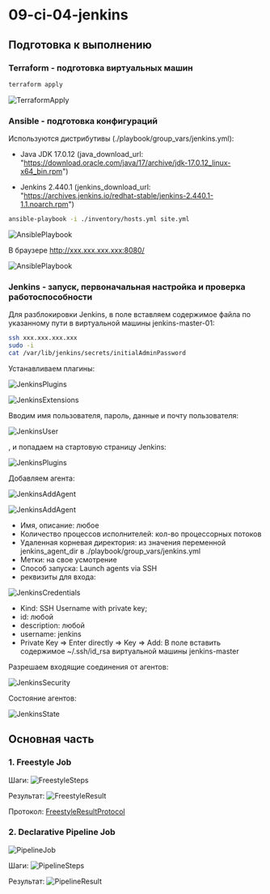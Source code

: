 # 09-ci-04-jenkins

## Подготовка к выполнению

### Terraform - подготовка виртуальных машин
``` sh
terraform apply
```
![TerraformApply](./pictures/0_Terraform_Apply.png)

### Ansible - подготовка конфигураций

Используются дистрибутивы (./playbook/group_vars/jenkins.yml):

- Java JDK 17.0.12 (java_download_url: "https://download.oracle.com/java/17/archive/jdk-17.0.12_linux-x64_bin.rpm")

- Jenkins 2.440.1 (jenkins_download_url: "https://archives.jenkins.io/redhat-stable/jenkins-2.440.1-1.1.noarch.rpm")
``` sh
ansible-playbook -i ./inventory/hosts.yml site.yml
```

![AnsiblePlaybook](./pictures/0_Ansible_Playbook.png)

В браузере http://xxx.xxx.xxx.xxx:8080/

![AnsiblePlaybook](./pictures/0_Jenkins_Start.png)

### Jenkins - запуск, первоначальная настройка и проверка работоспособности

Для разблокировки Jenkins, в поле вставляем содержимое файла по указанному пути в виртуальной машины jenkins-master-01:
```sh
ssh xxx.xxx.xxx.xxx
sudo -i
cat /var/lib/jenkins/secrets/initialAdminPassword
```

Устанавливаем плагины:

![JenkinsPlugins](./pictures/0_Jenkins_Install_Plugin.png)

![JenkinsExtensions](./pictures/0_Jenkins_Download_Extensions.png)

Вводим имя пользователя, пароль, данные и почту пользователя:

![JenkinsUser](./pictures/0_Jenkins_Create_User.png)

, и попадаем на стартовую страницу Jenkins:

![JenkinsPlugins](./pictures/0_Jenkins_Wellcome.png)

Добавляем агента:

![JenkinsAddAgent](./pictures/0_Jenkins_Agent_Add1.png)

![JenkinsAddAgent](./pictures/0_Jenkins_Agent_Add2.png)

 - Имя, описание: любое
 - Количество процессов исполнителей: кол-во процессорных потоков
 - Удаленная корневая директория: из значения переменной jenkins_agent_dir в ./playbook/group_vars/jenkins.yml
 - Метки: на свое усмотрение
 - Способ запуска: Launch agents via SSH
 - реквизиты для входа:

![JenkinsCredentials](./pictures/0_Jenkins_Agent_Credentials.png)

 - Kind: SSH Username with private key;
 - id: любой
 - description: любой
 - username: jenkins
 - Private Key => Enter directly => Key => Add: В поле вставить содержимое ~/.ssh/id_rsa виртуальной машины jenkins-master 

Разрешаем входящие соединения от агентов:

![JenkinsSecurity](./pictures/0_Jenkins_Agent_Security.png)

Состояние агентов:

![JenkinsState](./pictures/0_Jenkins_Agents_State.png)

## Основная часть

### 1. Freestyle Job

Шаги:
![FreestyleSteps](./pictures/1_Freestyle_Step.png)

Результат:
![FreestyleResult](./pictures/1_Freestyle_Result.png)

Протокол: [FreestyleResultProtocol](./add/1_Freestyle_Result_Prot.txt)

### 2. Declarative Pipeline Job

![PipelineJob](./pictures/2_Pipeline_Job.png)

Шаги:
![PipelineSteps](./pictures/2_Pipeline_Steps.png)

Результат:
![PipelineResult](./pictures/2_Pipeline_Result.png)


